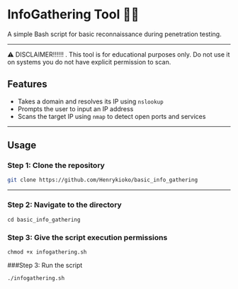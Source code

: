# InfoGathering Tool 🕵️‍♂️

A simple Bash script for basic reconnaissance during penetration testing.

---
⚠️ DISCLAIMER!!!!!!
.
    This tool is for educational purposes only.
    Do not use it on systems you do not have explicit permission to scan.

## Features

- Takes a domain and resolves its IP using `nslookup`
- Prompts the user to input an IP address
- Scans the target IP using `nmap` to detect open ports and services

---

## Usage

### Step 1: Clone the repository
```bash
git clone https://github.com/Henrykioko/basic_info_gathering
```
----
### Step 2: Navigate to the directory
```
cd basic_info_gathering
```
### Step 3: Give the script execution permissions
```
chmod +x infogathering.sh
```
###Step 3: Run the script
```
./infogathering.sh
```
